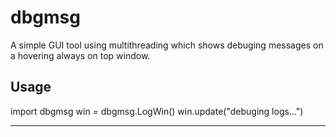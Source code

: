 # dbgmsg
A simple GUI tool using multithreading which shows debuging messages on a hovering always on top window.


Usage 
-----------------------

import dbgmsg
win = dbgmsg.LogWin()
win.update("debuging logs...")

-----------------------

